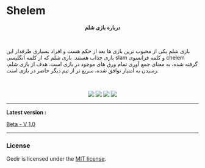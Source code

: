 # Shelem

**<p align="center">درباره بازی شلم</p>**

</br>

بازی شلم یکی از محبوب ترین بازی ها بعد از حکم هست و افراد بسیاری طرفدار این بازی جذاب هستند. بازی شلم که از کلمه انگلیسی slam و کلمه فرانسوی chelem گرفته شده، به معنای جمع آوری تمام ورق های موجود در بازی است. هدف از بازی شلم، رسیدن به امتیاز توافق شده، سریع تر از تیم دیگر حاضر در بازی است.

</br>

<p align="center">
<img src="https://img.shields.io/github/languages/count/sobazino/shelem">
<img src="https://img.shields.io/github/license/sobazino/shelem">
<img src="https://img.shields.io/badge/Roadmap-2022-yellowgreen.svg">
<img src="https://img.shields.io/badge/Author-Mehran%20Nosrati-blue.svg">
</p>

---

**Latest version :**

[Beta - V 1.0](https://github.com/sobazino/Shelem/releases/tag/v1.0)

---

### License

Gedir is licensed under the [MIT license](https://github.com/sobazino/Shelem/blob/main/LICENSE).
